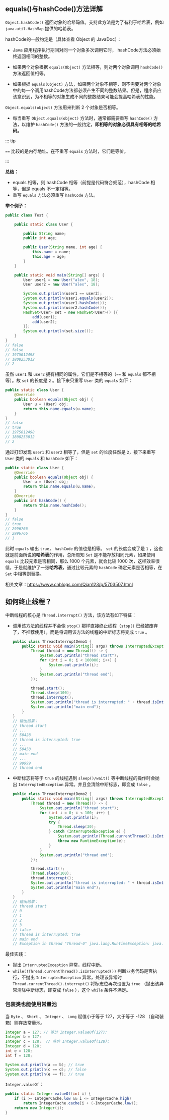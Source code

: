 ## equals()与hashCode()方法详解

`Object.hashCode()` 返回对象的哈希码值。支持此方法是为了有利于哈希表，例如 `java.util.HashMap` 提供的哈希表。

hashCode的一般约定是（具体查看 Object 的 JavaDoc）：

- Java 应用程序执行期间对同一个对象多次调用它时， hashCode方法必须始终返回相同的整数。

- 如果两个对象根据 `equals(Object)` 方法相等，则对两个对象调用 `hashCode()` 方法返回值相等。

- 如果根据 `equals(Object)` 方法，如果两个对象不相等，则不需要对两个对象中的每一个调用hashCode方法都必须产生不同的整数结果。但是，程序员应该意识到，为不相等的对象生成不同的整数结果可能会提高哈希表的性能。

`Object.equals(object)` 方法用来判断 2 个对象是否相等。

- 每当重写 `Object.equals(object)` 方法时，通常都需要重写 `hashCode()` 方法，以维护 `hashCode()` 方法的一般约定，**即相等的对象必须具有相等的哈希码。**

::: tip

`==` 比较的是内存地址。在不重写 `equals` 方法时，它们是等价。

:::

**总结：**

- equals 相等，则 hashCode 相等（前提是代码符合规范），hashCode 相等，但是 equals 不一定相等。
- 重写 `equals` 方法必须重写 `hashCode` 方法。

**举个例子：**

```java
public class Test {

    public static class User {

        public String name;
        public int age;

        public User(String name, int age) {
            this.name = name;
            this.age = age;
        }
    }

    public static void main(String[] args) {
        User user1 = new User("alex", 18);
        User user2 = new User("alex", 18);

        System.out.println(user1 == user2);
        System.out.println(user1.equals(user2));
        System.out.println(user1.hashCode());
        System.out.println(user2.hashCode());
        HashSet<User> set = new HashSet<User>() {{
            add(user1);
            add(user2);
        }};
        System.out.println(set.size());
    }
}
// false
// false
// 1975012498
// 1808253012
// 2
```

虽然 `user1` 和 `user2` 拥有相同的属性，它们是不相等的（`==` 和 `equals` 都不相等）。故 `set` 的长度是 `2` 。接下来只重写 `User` 类的 `equals` 如下：

```java
public static class User {
    @Override
    public boolean equals(Object obj) {
        User u = (User) obj;
        return this.name.equals(u.name);
    }
}
// false
// true
// 1975012498
// 1808253012
// 2
```

通过打印发现 `user1` 和 `user2` 相等了，但是 `set` 的长度任然是 `2`，接下来重写 `User` 类的 `equals` 和 `hashCode` 如下：

```java
public static class User {
    @Override
    public boolean equals(Object obj) {
        User u = (User) obj;
        return this.name.equals(u.name);
    }
    @Override
    public int hashCode() {
        return this.name.hashCode();
    }
}
// false
// true
// 2996766
// 2996766
// 1
```

此时 `equals` 输出 `true`， `hashCode` 的值也是相等。 `set` 的长度变成了是 `1` ，这也就是前面所说的**哈希表**的作用，总所周知 `Set` 是不能存放相同元素，如果使用 `equals` 比较元素是否相同，那么 1000 个元素，就会比较 1000 次，这样效率很低，于是就维护了一张**哈希表**，通过比较元素的 `hashCode` 确定元素是否相等，在 `Set` 中相等则替换。

相关文章：<https://www.cnblogs.com/Qian123/p/5703507.html>

## 如何终止线程？

中断线程的核心是 `Thread.interrupt()` 方法，该方法有如下特征：

- 调用该方法的线程并不会像 `stop()` 那样直接终止线程（`stop()` 已经被废弃了，不推荐使用），而是将调用该方法的线程的中断标志将变成 `true` 。

    ```java
    public class ThreadInterruptDemo1 {
        public static void main(String[] args) throws InterruptedException {
            Thread thread = new Thread(() -> {
                System.out.println("thread start");
                for (int i = 0; i < 100000; i++) {
                    System.out.println(i);
                }
                System.out.println("thread end");
            });

            thread.start();
            Thread.sleep(100);
            thread.interrupt();
            System.out.println("thread is interrupted: " + thread.isInterrupted());
            System.out.println("main end");
        }
    }
    // 输出结果：
    // thread start
    // ...
    // 50428
    // thread is interrupted: true
    // ...
    // 50458
    // main end
    // ...
    // 99999
    // thread end
    ```

- 中断标志将等于 `true` 的线程遇到 `sleep()/wait()` 等中断线程的操作时会抛出 `InterruptedException` 异常。并且会清除中断标志，即变成 `false` 。

    ```java
    public class ThreadInterruptDemo2 {
        public static void main(String[] args) throws InterruptedException {
            Thread thread = new Thread(() -> {
                System.out.println("thread start");
                for (int i = 0; i < 100; i++) {
                    System.out.println(i);
                    try {
                        Thread.sleep(30);
                    } catch (InterruptedException e) {
                        System.out.println(Thread.currentThread().isInterrupted());
                        throw new RuntimeException(e);
                    }
                }
                System.out.println("thread end");
            });

            thread.start();
            Thread.sleep(100);
            thread.interrupt();
            System.out.println("thread is interrupted: " + thread.isInterrupted());
            System.out.println("main end");
        }
    }
    // 输出结果：
    // thread start
    // 0
    // 1
    // 2
    // 3
    // false
    // thread is interrupted: true
    // main end
    // Exception in thread "Thread-0" java.lang.RuntimeException: java.lang.InterruptedException: sleep interrupted
    ```

最佳实践：

- 抛出 `InterruptedException` 异常，线程中断。
- `while(!Thread.currentThread().isInterrupted())` 判断业务代码是否执行，不抛出 `InterruptedException` 异常，处理该异常时 `Thread.currentThread().interrupt()` 将标志位再次设置为 `true` （抛出该异常清除中断标志，即变成 `false` ），这个 `while` 条件不满足。

### 包装类也能使用常量池

当 `Byte` 、 `Short` 、 `Integer` 、 `Long` 赋值小于等于 127，大于等于 -128 （自动装箱）则存放常量池。

```java
Integer a = 127; // 等价 Integer.valueOf(127);
Integer b = 127;
Integer c = 128;  // 等价 Integer.valueOf(128);
Integer d = 128;
int e = 128;
int f = 128;

System.out.println(a == b); // true
System.out.println(c == d); // false
System.out.println(e == f); // true
```

`Integer.valueOf`：

```java
public static Integer valueOf(int i) {
    if (i >= IntegerCache.low && i <= IntegerCache.high)
        return IntegerCache.cache[i + (-IntegerCache.low)];
    return new Integer(i);
}
```
